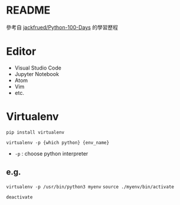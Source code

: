 # README
參考自 [jackfrued/Python-100-Days](https://github.com/jackfrued/Python-100-Days) 的學習歷程


# Editor
* Visual Studio Code
* Jupyter Notebook
* Atom
* Vim
* etc.

# Virtualenv

`pip install virtualenv`  

`virtualenv -p {which python} {env_name}`  
* `-p` : choose python interpreter 

## e.g. 

`virtualenv -p /usr/bin/python3 myenv`
`source ./myenv/bin/activate`

`deactivate`
